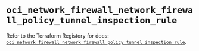 # `oci_network_firewall_network_firewall_policy_tunnel_inspection_rule`

Refer to the Terraform Registory for docs: [`oci_network_firewall_network_firewall_policy_tunnel_inspection_rule`](https://registry.terraform.io/providers/oracle/oci/6.18.0/docs/resources/network_firewall_network_firewall_policy_tunnel_inspection_rule).
